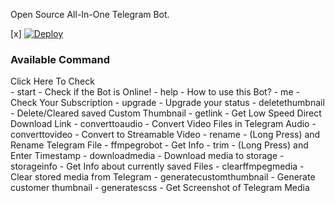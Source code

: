Open Source All-In-One Telegram Bot.

[x] [![Deploy](https://www.herokucdn.com/deploy/button.svg)](https://heroku.com/deploy)

### Available Command
<Summary> Click Here To Check </Summary>
- start - Check if the Bot is Online!
- help - How to use this Bot?
- me - Check Your Subscription
- upgrade - Upgrade your status
- deletethumbnail - Delete/Cleared saved Custom Thumbnail
- getlink - Get Low Speed Direct Download Link
- converttoaudio - Convert Video Files in Telegram Audio
- converttovideo - Convert to Streamable Video
- rename - (Long Press) and Rename Telegram File
- ffmpegrobot - Get Info
- trim - (Long Press) and Enter Timestamp
- downloadmedia - Download media to storage
- storageinfo - Get Info about currently saved Files
- clearffmpegmedia - Clear stored media from Telegram
- generatecustomthumbnail - Generate customer thumbnail
- generatescss - Get Screenshot of Telegram Media
